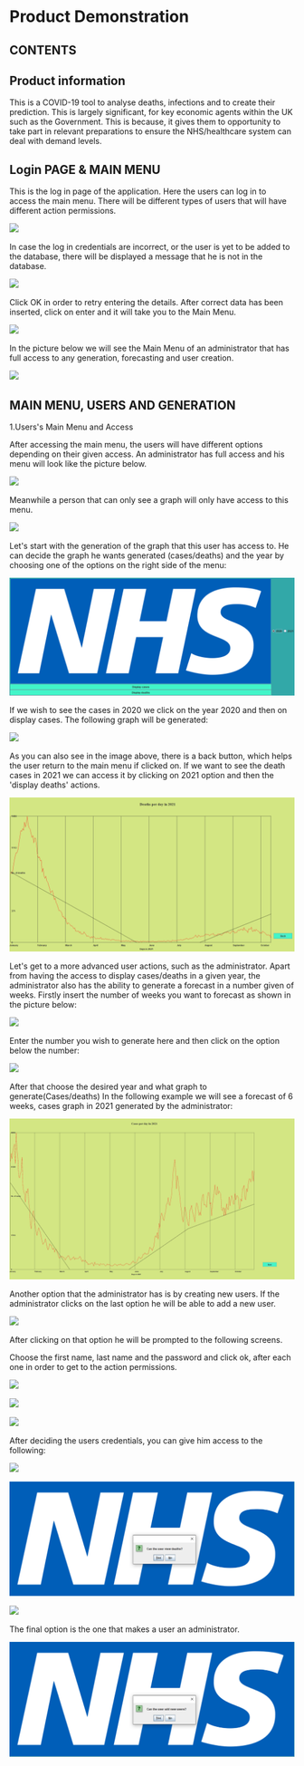 ﻿# Product Demonstration

## **CONTENTS**

## Product information

This is a COVID-19 tool to analyse deaths, infections and to create their prediction. This is largely significant, for key economic agents within the UK such as the Government. This is because, it gives them to opportunity to take part in relevant preparations to ensure the NHS/healthcare system can deal with demand levels.

## Login PAGE &amp; MAIN MENU

This is the log in page of the application. Here the users can log in to access the main menu. There will be different types of users that will have different action permissions.

![](../resources/images/LogIn1.png)

In case the log in credentials are incorrect, or the user is yet to be added to the database, there will be displayed a message that he is not in the database.

![](../resources/images/LogInError.png)

Click OK in order to retry entering the details. After correct data has been inserted, click on enter and it will take you to the Main Menu.

![](../resources/images/LogIn2.png)

In the picture below we will see the Main Menu of an administrator that has full access to any generation, forecasting and user creation.

![](../resources/images/MainMenu1.png)

## MAIN MENU, USERS AND GENERATION

1.Users&#39;s Main Menu and Access

After accessing the main menu, the users will have different options depending on their given access.
 An administrator has full access and his menu will look like the picture below.

![](../resources/images/Options1.png)

Meanwhile a person that can only see a graph will only have access to this menu.

![](../resources/images/Options2.png)

Let&#39;s start with the generation of the graph that this user has access to. He can decide the graph he wants generated (cases/deaths) and the year by choosing one of the options on the right side of the menu:

![](../resources/images/SimpleUser.PNG)

If we wish to see the cases in 2020 we click on the year 2020 and then on display cases. The following graph will be generated:

![](../resources/images/Graph1.png)

As you can also see in the image above, there is a back button, which helps the user return to the main menu if clicked on.
 If we want to see the death cases in 2021 we can access it by clicking on 2021 option and then the &#39;display deaths&#39; actions.

![](../resources/images/Deaths2021.PNG)

Let&#39;s get to a more advanced user actions, such as the administrator.
 Apart from having the access to display cases/deaths in a given year, the administrator also has the ability to generate a forecast in a number given of weeks.
 Firstly insert the number of weeks you want to forecast as shown in the picture below:

![](../resources/images/AdminOpt.png)

Enter the number you wish to generate here and then click on the option below the number:

![](../resources/images/AdminOpt1.png)

After that choose the desired year and what graph to generate(Cases/deaths)
 In the following example we will see a forecast of 6 weeks, cases graph in 2021 generated by the administrator:

![](../resources/images/ForecastGraph.png)

Another option that the administrator has is by creating new users. If the administrator clicks on the last option he will be able to add a new user.

![](../resources/images/Options1.png)

After clicking on that option he will be prompted to the following screens.

Choose the first name, last name and the password and click ok, after each one in order to get to the action permissions.

![](../resources/images/FirstName.png)

![](../resources/images/LastName.png)

![](../resources/images/Passwrd.png)

After deciding the users credentials, you can give him access to the following:

![](../resources/images/Act1.png)

![](../resources/images/Act4_.PNG)

![](../resources/images/Act2.png)

The final option is the one that makes a user an administrator.

![](../resources/images/Act3.PNG)








